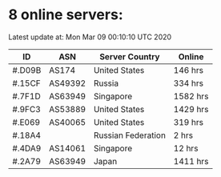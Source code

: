 # 8 online servers:

Latest update at: Mon Mar 09 00:10:10 UTC 2020

| ID | ASN | Server Country | Online |
| -- | --- | -------------- | ------ |
| #.D09B | AS174 | United States | 146 hrs |
| #.15CF | AS49392 | Russia | 334 hrs |
| #.7F1D | AS63949 | Singapore | 1582 hrs |
| #.9FC3 | AS53889 | United States | 1429 hrs |
| #.E069 | AS40065 | United States | 319 hrs |
| #.18A4 |  | Russian Federation | 2 hrs |
| #.4DA9 | AS14061 | Singapore | 12 hrs |
| #.2A79 | AS63949 | Japan | 1411 hrs |


